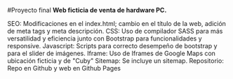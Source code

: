 #Proyecto final
**Web ficticia de venta de hardware PC.**

SEO: Modificaciones en el index.html; cambio en el título de la web, adición de meta tags y meta descripción.
CSS: Uso de compilador SASS para más versatilidad y eficiencia junto con Bootstrap para funcionalidades y responsive.
Javascript: Scripts para correcto desempeño de bootstrap y para el slider de imágenes.
Iframe: Uso de Iframes de Google Maps con ubicación ficticia y de "Cuby"
Sitemap: Se incluye un sitemap.
Repositorio: Repo en Github y web en Github Pages